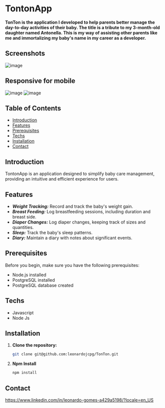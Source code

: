 # TontonApp

**TonTon is the application I developed to help parents better manage the day-to-day activities of their baby. The title is a tribute to my 3-month-old daughter named Antonella. This is my way of assisting other parents like me and immortalizing my baby's name in my career as a developer.**

## Screenshots
![image](https://github.com/leonardojcpg/TonTon/assets/102674410/3b87992b-bc1a-4715-ace2-5081f796897c)

## Responsive for mobile
![image](https://github.com/leonardojcpg/TonTon/assets/102674410/07890c54-1f9e-4758-9815-3badeb8a6312)
![image](https://github.com/leonardojcpg/TonTon/assets/102674410/4e7779a3-17fe-432d-9962-0a2c5e284382)

## Table of Contents

- [Introduction](#introduction)
- [Features](#features)
- [Prerequisites](#prerequisites)
- [Techs](#techs)
- [Installation](#installation)
- [Contact](#contact)

## Introduction

TontonApp is an application designed to simplify baby care management, providing an intuitive and efficient experience for users.

## Features

- ***Weight Tracking:*** Record and track the baby's weight gain.
- ***Breast Feeding:*** Log breastfeeding sessions, including duration and breast side.
- ***Diaper Changes:*** Log diaper changes, keeping track of sizes and quantities.
- ***Sleep:*** Track the baby's sleep patterns.
- ***Diary:*** Maintain a diary with notes about significant events.

## Prerequisites

Before you begin, make sure you have the following prerequisites:

- Node.js installed
- PostgreSQL installed
- PostgreSQL database created

## Techs
- Javascript
- Node Js

## Installation

1. **Clone the repository:**

   ```bash
   git clone git@github.com:leonardojcpg/TonTon.git

2. **Npm Install**
   ```bash
   npm install


  ## Contact
  https://www.linkedin.com/in/leonardo-gomes-a429a5198/?locale=en_US
   
